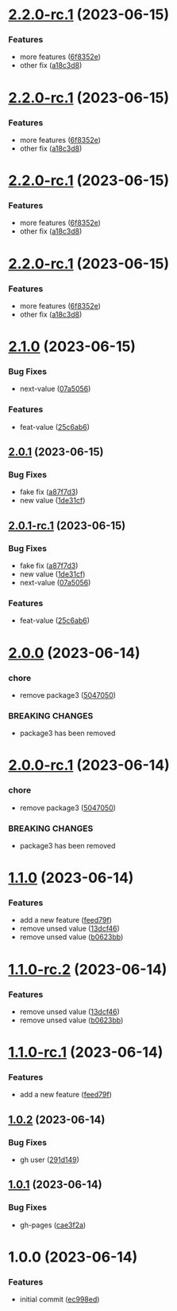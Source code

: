 # [2.2.0-rc.1](https://github.com/konstellation-io/release-workflow-poc/compare/v2.1.0...v2.2.0-rc.1) (2023-06-15)


### Features

* more features ([6f8352e](https://github.com/konstellation-io/release-workflow-poc/commit/6f8352e3b1668f3d703681f122ed8a84f00ef0ff))
* other fix ([a18c3d8](https://github.com/konstellation-io/release-workflow-poc/commit/a18c3d82fae46d6b4011119311a1cc6e6c290315))

# [2.2.0-rc.1](https://github.com/konstellation-io/release-workflow-poc/compare/v2.1.0...v2.2.0-rc.1) (2023-06-15)


### Features

* more features ([6f8352e](https://github.com/konstellation-io/release-workflow-poc/commit/6f8352e3b1668f3d703681f122ed8a84f00ef0ff))
* other fix ([a18c3d8](https://github.com/konstellation-io/release-workflow-poc/commit/a18c3d82fae46d6b4011119311a1cc6e6c290315))

# [2.2.0-rc.1](https://github.com/konstellation-io/release-workflow-poc/compare/v2.1.0...v2.2.0-rc.1) (2023-06-15)


### Features

* more features ([6f8352e](https://github.com/konstellation-io/release-workflow-poc/commit/6f8352e3b1668f3d703681f122ed8a84f00ef0ff))
* other fix ([a18c3d8](https://github.com/konstellation-io/release-workflow-poc/commit/a18c3d82fae46d6b4011119311a1cc6e6c290315))

# [2.2.0-rc.1](https://github.com/konstellation-io/release-workflow-poc/compare/v2.1.0...v2.2.0-rc.1) (2023-06-15)


### Features

* more features ([6f8352e](https://github.com/konstellation-io/release-workflow-poc/commit/6f8352e3b1668f3d703681f122ed8a84f00ef0ff))
* other fix ([a18c3d8](https://github.com/konstellation-io/release-workflow-poc/commit/a18c3d82fae46d6b4011119311a1cc6e6c290315))

# [2.1.0](https://github.com/konstellation-io/release-workflow-poc/compare/v2.0.1...v2.1.0) (2023-06-15)


### Bug Fixes

* next-value ([07a5056](https://github.com/konstellation-io/release-workflow-poc/commit/07a5056e571e8ea684e00cc1007f1976021f0a1f))


### Features

* feat-value ([25c6ab6](https://github.com/konstellation-io/release-workflow-poc/commit/25c6ab6cafa5f0850fa626538c715334c319533c))

## [2.0.1](https://github.com/konstellation-io/release-workflow-poc/compare/v2.0.0...v2.0.1) (2023-06-15)

### Bug Fixes

* fake fix ([a87f7d3](https://github.com/konstellation-io/release-workflow-poc/commit/a87f7d3f36f6c56b3c9e25bf61f57311401f9b50))
* new value ([1de31cf](https://github.com/konstellation-io/release-workflow-poc/commit/1de31cfaf1522dba8758057f2af2f5dedb1bff14))

## [2.0.1-rc.1](https://github.com/konstellation-io/release-workflow-poc/compare/v2.0.0...v2.0.1-rc.1) (2023-06-15)


### Bug Fixes

* fake fix ([a87f7d3](https://github.com/konstellation-io/release-workflow-poc/commit/a87f7d3f36f6c56b3c9e25bf61f57311401f9b50))
* new value ([1de31cf](https://github.com/konstellation-io/release-workflow-poc/commit/1de31cfaf1522dba8758057f2af2f5dedb1bff14))
* next-value ([07a5056](https://github.com/konstellation-io/release-workflow-poc/commit/07a5056e571e8ea684e00cc1007f1976021f0a1f))


### Features

* feat-value ([25c6ab6](https://github.com/konstellation-io/release-workflow-poc/commit/25c6ab6cafa5f0850fa626538c715334c319533c))

# [2.0.0](https://github.com/konstellation-io/release-workflow-poc/compare/v1.1.0...v2.0.0) (2023-06-14)


### chore

* remove package3 ([5047050](https://github.com/konstellation-io/release-workflow-poc/commit/5047050fbfa272744fefe6548b4bf9778d865995))


### BREAKING CHANGES

* package3 has been removed

# [2.0.0-rc.1](https://github.com/konstellation-io/release-workflow-poc/compare/v1.1.0...v2.0.0-rc.1) (2023-06-14)


### chore

* remove package3 ([5047050](https://github.com/konstellation-io/release-workflow-poc/commit/5047050fbfa272744fefe6548b4bf9778d865995))


### BREAKING CHANGES

* package3 has been removed

# [1.1.0](https://github.com/konstellation-io/release-workflow-poc/compare/v1.0.2...v1.1.0) (2023-06-14)


### Features

* add a new feature ([feed79f](https://github.com/konstellation-io/release-workflow-poc/commit/feed79f82172d57a5887b4f6d79da17fd31a5d2b))
* remove unsed value ([13dcf46](https://github.com/konstellation-io/release-workflow-poc/commit/13dcf46b3859bedc26d1a95bdfd04cef6b636667))
* remove unsed value ([b0623bb](https://github.com/konstellation-io/release-workflow-poc/commit/b0623bb204135a806ed7cc5b6c3951bea2aa7419))

# [1.1.0-rc.2](https://github.com/konstellation-io/release-workflow-poc/compare/v1.1.0-rc.1...v1.1.0-rc.2) (2023-06-14)


### Features

* remove unsed value ([13dcf46](https://github.com/konstellation-io/release-workflow-poc/commit/13dcf46b3859bedc26d1a95bdfd04cef6b636667))
* remove unsed value ([b0623bb](https://github.com/konstellation-io/release-workflow-poc/commit/b0623bb204135a806ed7cc5b6c3951bea2aa7419))

# [1.1.0-rc.1](https://github.com/konstellation-io/release-workflow-poc/compare/v1.0.2...v1.1.0-rc.1) (2023-06-14)


### Features

* add a new feature ([feed79f](https://github.com/konstellation-io/release-workflow-poc/commit/feed79f82172d57a5887b4f6d79da17fd31a5d2b))

## [1.0.2](https://github.com/konstellation-io/release-workflow-poc/compare/v1.0.1...v1.0.2) (2023-06-14)


### Bug Fixes

* gh user ([291d149](https://github.com/konstellation-io/release-workflow-poc/commit/291d1498ca660c936cf9217f07600e8833c8b238))

## [1.0.1](https://github.com/konstellation-io/release-workflow-poc/compare/v1.0.0...v1.0.1) (2023-06-14)


### Bug Fixes

* gh-pages ([cae3f2a](https://github.com/konstellation-io/release-workflow-poc/commit/cae3f2a21d63bcc0409ca7a8c721f62a51e8fcae))

# 1.0.0 (2023-06-14)


### Features

* initial commit ([ec998ed](https://github.com/konstellation-io/release-workflow-poc/commit/ec998edd49930871121ea5165336b104453209cb))
